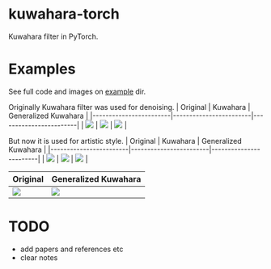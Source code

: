 # kuwahara-torch
Kuwahara filter in PyTorch.

# Examples
See full code and images on [example](example/) dir.

Originally Kuwahara filter was used for denoising.
| Original                | Kuwahara                | Generalized Kuwahara                |
|------------------------|------------------------|------------------------|
| ![](example/noisy.jpg) | ![](example/noisy_k.jpg) | ![](example/noisy_gk.jpg) |

But now it is used for artistic style.
| Original                | Kuwahara                | Generalized Kuwahara                |
|------------------------|------------------------|------------------------|
| ![](example/cat.jpg) | ![](example/cat_k.jpg) | ![](example/cat_gk.jpg) |

| Original                | Generalized Kuwahara                |
|------------------------|------------------------|
| ![](example/chinatown.jpg) | ![](example/chinatown_gk.jpg) |


# TODO
* add papers and references etc
* clear notes




